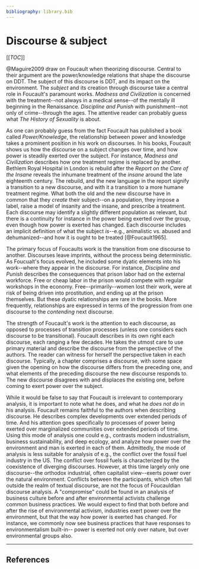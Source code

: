 ```yaml
---
bibliography: library.bib
---
```


# Discourse & subject

[[_TOC_]]

@Maguire2009 draw on Foucault when theorizing discourse. Central to their argument are the power/knowledge relations that shape the discourse on DDT. The subject of this discourse is DDT, and its impact on the environment. The _subject_ and its creation through discourse take a central role in Foucault's paramount works. _Madness and Civilization_ is concerned with the treatment--not always in a medical sense--of the mentally ill beginning in the Renaissance. _Discipline and Punish_ with punishment--not only of crime--through the ages. The attentive reader can probably guess what _The History of Sexuality_ is about.

As one can probably guess from the fact Foucault has published a book called _Power/Knowledge_, the relationship between power and knowledge takes a prominent position in his work on discourses. In his books, Foucault shows us how the discourse on a subject changes over time, and how power is steadily exerted over the subject. For instance, _Madness and Civilization_ describes how one treatment regime is replaced by another. Bethlem Royal Hospital in London is rebuild after the _Report on the Care of the Insane_ reveals the inhumane treatment of the _insane_ around the late eighteenth century. The rebuild, and the new language in the report signify a transition to a new discourse, and with it a transition to a more humane treatment regime. What both the old and the new discourse have in common that they _create_ their subject--on a population, they impose a label, raise a model of insanity and the insane, and prescribe a treatment. Each discourse may identify a slightly different population as relevant, but there is a continuity for instance in the power being exerted over the group, even though how power is exerted has changed. Each discourse includes an implicit definition of what the subject _is_--e.g., animalistic vs. abused and dehumanized--and how it is ought to be treated [@Foucault1965]. 

The primary focus of Foucaults work is the transition from one discourse to another. Discourses leave imprints, without the process being deterministic. As Foucualt's focus evolved, he included some dyatic elements into his work--where they appear in the discourse. For instance, _Discipline and Punish_ describes the consequences that prison labor had on the external workforce. Free or cheap labor in the prison would compete with regular workshops in the economy. Free--primarily--women lost their work, were at risk of being driven into prostitution, and ending up at the prison themselves. But these dyatic relationships are rare in the books. More frequently, relationships are expressed in terms of the progression from one discourse to the _contending_ next discourse.

The strength of Foucault's work is the attention to each discourse, as opposed to processes of transition processes (unless one considers each discourse to be transitional). Foucault describes in its own right each discourse, each ranging a few decades. He takes the utmost care to use primary material and describe the discourse from the perspective of the authors. The reader can witness for herself the perspective taken in each discourse. Typically, a chapter comprises a discourse, with some space given the opening on how the discourse differs from the preceding one, and what elements of the preceding discourse the new discourse responds to. The new discourse disagrees with and displaces the existing one, before coming to exert power over the subject.

While it would be false to say that Foucault is irrelevant to contemporary analysis, it is important to note what he does, and what he _does not do_ in his analysis. Foucault remains faithful to the authors when describing discourse. He describes complex developments over extended periods of time. And his attention goes specifically to processes of power being exerted over marginalized communities over extended periods of time. Using this mode of analysis one could e.g., contrasts modern industrialism, business sustainability, and deep ecology, and analyze how power over the environment and man is exerted in each of them. Admittedly, the mode of analysis is less suitable for analysis of e.g., the conflict over the fossil fuel industry in the US. The conflict over fossil fuels is characterized by the coexistence of diverging discourses. However, at this time largely only one discourse--the orthodox industrial, often capitalist view--exerts power over the natural environment. Conflicts between the participants, which often fall outside the realm of textual discourse, are not the focus of Foucauldian discourse analysis. A "compromise" could be found in an analysis of business culture before and after environmental activists challenge common business practices. We would expect to find that both before and after the rise of environmental activism, industries exert power over the environment, but that the way how power is exerted has changed. For instance, we commonly now see business practices that have responses to environmentalism built-in-- power is exerted not only over nature, but over environmental groups also.

<!--* limited influence of subject (e.g., in _Discipline and Punish_ economic consequences from use of prison labor)
* going frome one state to another
    * strength is in describing the states from the authors perspective
    * also describing how the previous state constitutes the current one, despite the new one often being in response to the flaws that were seen in the previous one
    * but transition is not the emphasis of the analysis
    * the transition is a state, and that state is described, but rarely the conflicts
        * only in the sense "x disagreed with y and replaced y"
* Power is exerted over subject, few power conflicts over meaning

does not demonstrate how power is exercised

departure-->

---

## References